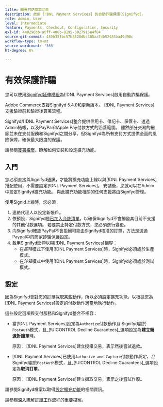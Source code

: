 ```yaml
---
title: 顯著的防欺詐功能
description: 啟用 [!DNL Payment Services] 的自動詐騙保護(Signifyd)。
role: Admin, User
level: Intermediate
feature: Payments, Checkout, Configuration, Security
exl-id: 440296bb-a6ff-408b-8195-3027916e4f84
source-git-commit: 480b35fbc57b8528dbc305aa7db52483ba49d98c
workflow-type: tm+mt
source-wordcount: '366'
ht-degree: 0%

---
```


# 有效保護詐騙

您可以使用[Signifyd延伸模組](https://commercemarketplace.adobe.com/signifyd-module-connect.html)為[!DNL Payment Services]啟用自動詐騙保護。

Adobe Commerce支援Signifyd 5.4.0和更新版本。 [!DNL Payment Services]支援驗證前和驗證後簽署流程。

Signifyd/[!DNL Payment Services]整合提供信用卡、借記卡、保管卡、透過Admin結帳，以及PayPal和Apple Pay付款方式的涵蓋範圍。 雖然部分交易的細節並未在支付服務和Signifyd之間分享，但Signifyd為所有支付方式提供全面的風險保障，確保最大限度的保護。

請參閱[簽署檔案](https://community.signifyd.com/support/s/article/magento-2-extension-install-guide?language=en_US#downloadandinstallingmagento2extension)，瞭解如何安裝和設定擴充功能。

## 入門

您必須直接與Signifyd通訊，才能將擴充功能上線以與[!DNL Payment Services]搭配使用，不需要設定[!DNL Payment Services]。 安裝後，您就可以在Admin中設定Signifyd擴充功能。 與此擴充功能相關的任何支援將由Signfyd管理。

使用Signid上線時，您必須：

1. 連絡代理人以設定新帳戶。
1. 依預設，Signifyd是[已加入允許清單](https://github.com/signifyd/magento2/blob/main/docs/RESTRICT-PAYMENTS.md)，以確保Signifyd不會觸發其目前不支援的其他付款選項。 若要禁止特定付款方式，您必須進行變更。
1. 向Signifyd確認PayPal不會拒絕可能由Signifyd核准的訂單，方法是透過Paypal中的商家詐騙保護設定。
1. 啟用Signifyd延伸以與[!DNL Payment Services]相容：
   * 在&#x200B;_即時_&#x200B;模式下使用[!DNL Payment Services]時，Signifyd必須處於生產模式。
   * 在&#x200B;_沙箱_&#x200B;模式中使用[!DNL Payment Services]時，Signifyd必須處於測試模式。

## 設定

因為Signifyd會對您的訂單採取某些動作，所以必須設定擴充功能，以根據您為[!DNL Payment Services]設定的付款動作適當地執行動作。

這些設定選項與支付服務和Signifyd整合不相容：

* 當[!DNL Payment Services]設定為`Authorize`付款動作&#x200B;_且_ Signifyd處於`PostAuth`模式，且&#x200B;_[!UICONTROL Decline Guarantees]_選項設定為&#x200B;**建立銷退折讓單**時。

  原因： [!DNL Payment Services]建立授權交易，表示然後嘗試退款。


* [!DNL Payment Services]已使用`Authorize and Capture`付款動作&#x200B;_設定，且_ Signifyd處於`PostAuth`模式，且&#x200B;_[!UICONTROL Decline Guarantees]_選項設定為&#x200B;**取消訂單**。

  原因： [!DNL Payment Services]建立擷取交易，表示之後嘗試作廢。


請參閱Signifyd檔案以取得[設定擴充功能](https://community.signifyd.com/support/s/article/magento-2-extension-install-guide?language=en_US#configuringmagento2extension)的相關資訊。

請參閱[深入瞭解訂單工作流程](https://community.signifyd.com/support/s/article/magento-2-extension-install-guide?language=en_US#howmagento2works)的重要檔案。
